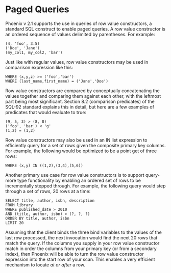 # Paged Queries

Phoenix v 2.1 supports the use in queries of row value constructors, a standard SQL construct to enable paged queries. A row value constructor is an ordered sequence of values delimited by parentheses. For example:

    (4, 'foo', 3.5)
    ('Doe', 'Jane')
    (my_col1, my_col2, 'bar')

Just like with regular values, row value constructors may be used in comparison expression like this:

    WHERE (x,y,z) >= ('foo','bar')
    WHERE (last_name,first_name) = ('Jane','Doe')

Row value constructors are compared by conceptually concatenating the values together and comparing them against each other, with the leftmost part being most significant. Section 8.2 (comparison predicates) of the SQL-92 standard explains this in detail, but here are a few examples of predicates that would evaluate to true:

    (9, 5, 3) > (8, 8)
    ('foo', 'bar') < 'g'
    (1,2) = (1,2)
Row value constructors may also be used in an IN list expression to efficiently query for a set of rows given the composite primary key columns. For example, the following would be optimized to be a point get of three rows:

    WHERE (x,y) IN ((1,2),(3,4),(5,6))
Another primary use case for row value constructors is to support query-more type functionality by enabling an ordered set of rows to be incrementally stepped through. For example, the following query would step through a set of rows, 20 rows at a time:

    SELECT title, author, isbn, description 
    FROM library 
    WHERE published_date > 2010
    AND (title, author, isbn) > (?, ?, ?)
    ORDER BY title, author, isbn
    LIMIT 20

Assuming that the client binds the three bind variables to the values of the last row processed, the next invocation would find the next 20 rows that match the query. If the columns you supply in your row value constructor match in order the columns from your primary key (or from a secondary index), then Phoenix will be able to turn the row value constructor expression into the start row of your scan. This enables a very efficient mechanism to locate _at or after_ a row.
